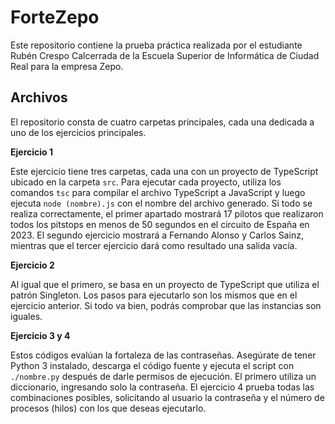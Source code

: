 # ForteZepo

Este repositorio contiene la prueba práctica realizada por el estudiante Rubén Crespo Calcerrada de la Escuela Superior de Informática de Ciudad Real para la empresa Zepo.

## Archivos

El repositorio consta de cuatro carpetas principales, cada una dedicada a uno de los ejercicios principales.

**Ejercicio 1**

Este ejercicio tiene tres carpetas, cada una con un proyecto de TypeScript ubicado en la carpeta `src`. Para ejecutar cada proyecto, utiliza los comandos `tsc` para compilar el archivo TypeScript a JavaScript y luego ejecuta `node (nombre).js` con el nombre del archivo generado. Si todo se realiza correctamente, el primer apartado mostrará 17 pilotos que realizaron todos los pitstops en menos de 50 segundos en el circuito de España en 2023. El segundo ejercicio mostrará a Fernando Alonso y Carlos Sainz, mientras que el tercer ejercicio dará como resultado una salida vacía.

**Ejercicio 2**

Al igual que el primero, se basa en un proyecto de TypeScript que utiliza el patrón Singleton. Los pasos para ejecutarlo son los mismos que en el ejercicio anterior. Si todo va bien, podrás comprobar que las instancias son iguales.

**Ejercicio 3 y 4**

Estos códigos evalúan la fortaleza de las contraseñas. Asegúrate de tener Python 3 instalado, descarga el código fuente y ejecuta el script con `./nombre.py` después de darle permisos de ejecución. El primero utiliza un diccionario, ingresando solo la contraseña. El ejercicio 4 prueba todas las combinaciones posibles, solicitando al usuario la contraseña y el número de procesos (hilos) con los que deseas ejecutarlo.
